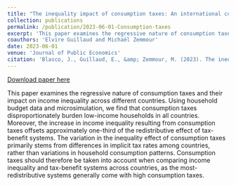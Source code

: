 ```yaml
---
title: "The inequality impact of consumption taxes: An international comparison"
collection: publications
permalink: /publication/2023-06-01-Consumption-taxes
excerpt: 'This paper examines the regressive nature of consumption taxes and their impact on income inequality across different countries. Using household budget data and microsimulation, we find that consumption taxes disproportionately burden low-income households in all countries. Moreover, the increase in income inequality resulting from consumption taxes offsets approximately one-third of the redistributive effect of tax-benefit systems. The variation in the inequality effect of consumption taxes primarily stems from differences in implicit tax rates among countries, rather than variations in household consumption patterns. Consumption taxes should therefore be taken into account when comparing income inequality and tax-benefit systems across countries, as the most-redistributive systems generally come with high consumption taxes.'
coauthors: 'Elvire Guillaud and Michaël Zemmour'
date: 2023-06-01
venue: 'Journal of Public Economics'
citation: 'Blasco, J., Guillaud, E., &amp; Zemmour, M. (2023). The inequality impact of consumption taxes: An international comparison. <i>Journal of Public Economics</i> (Vol. 222, p. 104897).  https://doi.org/10.1016/j.jpubeco.2023.104897 '
---
```


<a href='http://academicpages.github.io/files/Consumption_taxes_2023-04-11.pdf'>Download paper here</a>

This paper examines the regressive nature of consumption taxes and their impact on income inequality across different countries. Using household budget data and microsimulation, we find that consumption taxes disproportionately burden low-income households in all countries. Moreover, the increase in income inequality resulting from consumption taxes offsets approximately one-third of the redistributive effect of tax-benefit systems. The variation in the inequality effect of consumption taxes primarily stems from differences in implicit tax rates among countries, rather than variations in household consumption patterns. Consumption taxes should therefore be taken into account when comparing income inequality and tax-benefit systems across countries, as the most-redistributive systems generally come with high consumption taxes.
